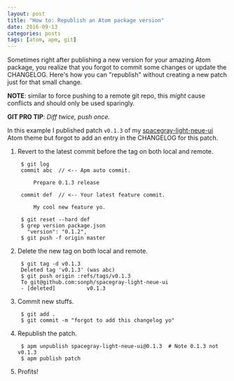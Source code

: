 ```yaml
---
layout: post
title: "How to: Republish an Atom package version"
date: 2016-09-13
categories: posts
tags: [atom, apm, git]
---
```


Sometimes right after publishing a new version for your amazing Atom package, you realize that you forgot to commit some changes or update the CHANGELOG. Here's how you can "republish" without creating a new patch just for that small change.

__NOTE__: similar to force pushing to a remote git repo, this _might_ cause conflicts and should only be used sparingly.

__GIT PRO TIP__: _Diff twice, push once._

In this example I published patch `v0.1.3` of my [spacegray-light-neue-ui](https://atom.io/themes/spacegray-light-neue-ui) Atom theme but forgot to add an entry in the CHANGELOG for this patch.

1. Revert to the latest commit before the tag on both local and remote.

        $ git log
        commit abc  // <-- Apm auto commit.

            Prepare 0.1.3 release

        commit def  // <-- Your latest feature commit.

            My cool new feature yo.

        $ git reset --hard def
        $ grep version package.json
          "version": "0.1.2",
        $ git push -f origin master

2. Delete the new tag on both local and remote.

        $ git tag -d v0.1.3
        Deleted tag 'v0.1.3' (was abc)
        $ git push origin :refs/tags/v0.1.3
        To git@github.com:sonph/spacegray-light-neue-ui
        - [deleted]          v0.1.3

3. Commit new stuffs.

        $ git add .
        $ git commit -m "forgot to add this changelog yo"

4. Republish the patch.

        $ apm unpublish spacegray-light-neue-ui@0.1.3  # Note 0.1.3 not v0.1.3
        $ apm publish patch

5. Profits!